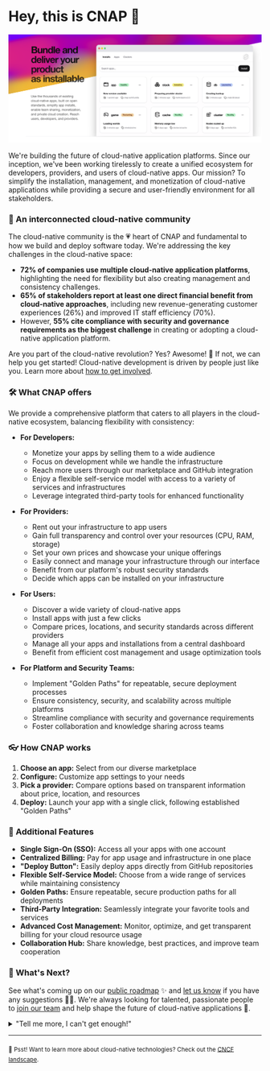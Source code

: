 # Hey, this is CNAP 👋

![landing page screenshot](./landing.png)

We're building the future of cloud-native application platforms. Since our inception, we've been working tirelessly to create a unified ecosystem for developers, providers, and users of cloud-native apps. Our mission? To simplify the installation, management, and monetization of cloud-native applications while providing a secure and user-friendly environment for all stakeholders.

### 🚀 An interconnected cloud-native community

The cloud-native community is the 💗 heart of CNAP and fundamental to how we build and deploy software today. We're addressing the key challenges in the cloud-native space:

- **72% of companies use multiple cloud-native application platforms**, highlighting the need for flexibility but also creating management and consistency challenges.
- **65% of stakeholders report at least one direct financial benefit from cloud-native approaches**, including new revenue-generating customer experiences (26%) and improved IT staff efficiency (70%).
- However, **55% cite compliance with security and governance requirements as the biggest challenge** in creating or adopting a cloud-native application platform.

Are you part of the cloud-native revolution? Yes? Awesome! 🎸 If not, we can help you get started! Cloud-native development is driven by people just like you. Learn more about [how to get involved](https://cnap.tech/get-started).

### 🛠️ What CNAP offers

We provide a comprehensive platform that caters to all players in the cloud-native ecosystem, balancing flexibility with consistency:

- **For Developers:**
  - Monetize your apps by selling them to a wide audience
  - Focus on development while we handle the infrastructure
  - Reach more users through our marketplace and GitHub integration
  - Enjoy a flexible self-service model with access to a variety of services and infrastructures
  - Leverage integrated third-party tools for enhanced functionality

- **For Providers:**
  - Rent out your infrastructure to app users
  - Gain full transparency and control over your resources (CPU, RAM, storage)
  - Set your own prices and showcase your unique offerings
  - Easily connect and manage your infrastructure through our interface
  - Benefit from our platform's robust security standards
  - Decide which apps can be installed on your infrastructure

- **For Users:**
  - Discover a wide variety of cloud-native apps
  - Install apps with just a few clicks
  - Compare prices, locations, and security standards across different providers
  - Manage all your apps and installations from a central dashboard
  - Benefit from efficient cost management and usage optimization tools

- **For Platform and Security Teams:**
  - Implement "Golden Paths" for repeatable, secure deployment processes
  - Ensure consistency, security, and scalability across multiple platforms
  - Streamline compliance with security and governance requirements
  - Foster collaboration and knowledge sharing across teams

### 👓 How CNAP works

1. **Choose an app:** Select from our diverse marketplace
2. **Configure:** Customize app settings to your needs
3. **Pick a provider:** Compare options based on transparent information about price, location, and resources
4. **Deploy:** Launch your app with a single click, following established "Golden Paths"

### 🦦 Additional Features

- **Single Sign-On (SSO):** Access all your apps with one account
- **Centralized Billing:** Pay for app usage and infrastructure in one place
- **"Deploy Button":** Easily deploy apps directly from GitHub repositories
- **Flexible Self-Service Model:** Choose from a wide range of services while maintaining consistency
- **Golden Paths:** Ensure repeatable, secure production paths for all deployments
- **Third-Party Integration:** Seamlessly integrate your favorite tools and services
- **Advanced Cost Management:** Monitor, optimize, and get transparent billing for your cloud resource usage
- **Collaboration Hub:** Share knowledge, best practices, and improve team cooperation

### 🔮 What's Next?

See what's coming up on our [public roadmap](https://github.com/cnap/roadmap) ✨ and [let us know](https://github.com/cnap/feedback) if you have any suggestions 🙇‍♂️. We're always looking for talented, passionate people to [join our team](https://cnap.tech/careers) and help shape the future of cloud-native applications 🙌.

<details>
	<summary>"Tell me more, I can't get enough!"</summary>
	<br>
	<ul>
		<li>CNAP is built using powerful 🔨 open source technologies like <a href="https://github.com/kubernetes/kubernetes">Kubernetes</a>, <a href="https://github.com/golang/go">Go</a>, and <a href="https://github.com/getporter/porter">Porter (CNAB)</a> among others.</li>
		<li>Our platform supports various application architectures and deployment patterns to meet diverse stakeholder requirements.</li>
		<li>We're committed to providing a consistent platform experience across multiple cloud environments and on-premises infrastructure.</li>
		<li>CNAP emphasizes automation, integration, and self-service capabilities to streamline the entire application lifecycle.</li>
		<li>We combine cloud-native application platforms with modern disciplines like platform engineering and DevSecOps to create a smoother experience.</li>
		<li>Our approach aims to balance flexibility and consistency by providing developers with a self-service model that is curated and offers platform teams and security managers a repeatable and consistent path to production.</li>
		<li>CNAP's architecture is designed to scale effortlessly with increasing numbers of users, apps, and providers, ensuring we can meet future market demands.</li>
		<li>We prioritize transparency for providers, allowing them to showcase their unique offerings and set their own prices, while giving users the information they need to make informed decisions.</li>
		<li>Our platform facilitates improved collaboration and knowledge sharing between developers, operations teams, and other stakeholders, recognizing that both technical aspects and user experience are crucial in the cloud-native application landscape.</li>
	</ul>
</details>

---
<sub>🤫 Psst! Want to learn more about cloud-native technologies? Check out the [CNCF landscape](https://landscape.cncf.io/).</sub>

<!--
Made with ☁️ by the CNAP team
-->
